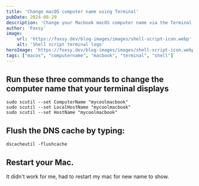 ```yaml
---
title: 'Change macOS computer name using Terminal'
pubDate: 2024-08-29
description: 'Change your Macbook macOS computer name via the Terminal'
author: 'Foxsy'
image:
    url: 'https://foxsy.dev/blog-images/images/shell-script-icon.webp'
    alt: 'Shell script terminal logo'
heroImage: 'https://foxsy.dev/blog-images/images/shell-script-icon.webp'
tags: ["macos", "computername", "macbook", "terminal", "shell"]
---
```


## Run these three commands to change the computer name that your terminal displays
```
sudo scutil --set ComputerName "mycoolmacbook"
sudo scutil --set LocalHostName "mycoolmacbook"
sudo scutil --set HostName "mycoolmacbook"
```

## Flush the DNS cache by typing:
```
dscacheutil -flushcache
```

## Restart your Mac.
It didn't work for me, had to restart my mac for new name to show.
